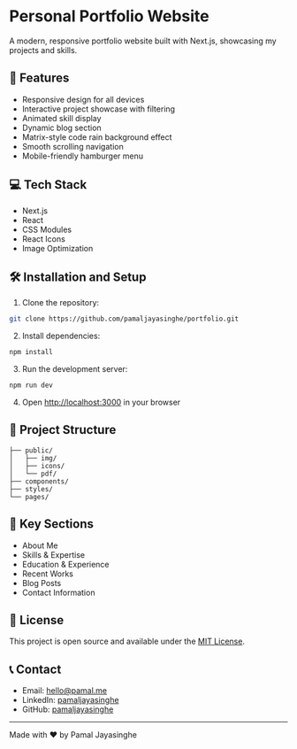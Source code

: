 # Personal Portfolio Website

A modern, responsive portfolio website built with Next.js, showcasing my projects and skills.

## 🚀 Features

- Responsive design for all devices
- Interactive project showcase with filtering
- Animated skill display
- Dynamic blog section
- Matrix-style code rain background effect
- Smooth scrolling navigation
- Mobile-friendly hamburger menu

## 💻 Tech Stack

- Next.js
- React
- CSS Modules
- React Icons
- Image Optimization

## 🛠️ Installation and Setup

1. Clone the repository:
```bash
git clone https://github.com/pamaljayasinghe/portfolio.git
```

2. Install dependencies:
```bash
npm install
```

3. Run the development server:
```bash
npm run dev
```

4. Open [http://localhost:3000](http://localhost:3000) in your browser

## 📱 Project Structure

```
├── public/
│   ├── img/
│   ├── icons/
│   └── pdf/
├── components/
├── styles/
└── pages/
```

## 🎨 Key Sections

- About Me
- Skills & Expertise
- Education & Experience
- Recent Works
- Blog Posts
- Contact Information

## 📄 License

This project is open source and available under the [MIT License](LICENSE).

## 📞 Contact

- Email: hello@pamal.me
- LinkedIn: [pamaljayasinghe](https://www.linkedin.com/in/pamaljayasinghe/)
- GitHub: [pamaljayasinghe](https://github.com/pamaljayasinghe)

---
Made with ❤️ by Pamal Jayasinghe
